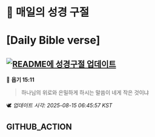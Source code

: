 # 🙏 매일의 성경 구절
# [Daily Bible verse]
## [![README에 성경구절 업데이트](https://github.com/DONGSUKA/first_test/actions/workflows/update-readme-bible.yml/badge.svg)](https://github.com/DONGSUKA/first_test/actions/workflows/update-readme-bible.yml)
<!-- START_BIBLE_VERSE -->
📖 **욥기 15:11**
> 하나님의 위로와 은밀하게 하시는 말씀이 네게 작은 것이냐

🕊️ _업데이트 시각: 2025-08-15 06:45:57 KST_
  <!-- END_BIBLE_VERSE -->
## GITHUB_ACTION
